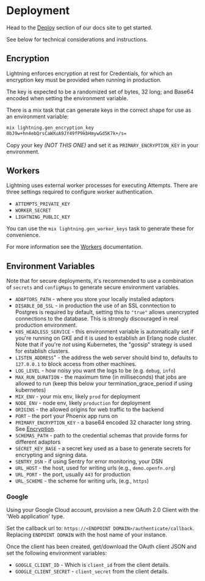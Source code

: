 # Deployment

Head to the [Deploy](https://docs.openfn.org/documentation/deploy/options)
section of our docs site to get started.

See below for technical considerations and instructions.

## Encryption

Lightning enforces encryption at rest for Credentials, for which an encryption
key must be provided when running in production.

The key is expected to be a randomized set of bytes, 32 long; and Base64 encoded
when setting the environment variable.

There is a mix task that can generate keys in the correct shape for use as an
environment variable:

```sh
mix lightning.gen_encryption_key
0bJ9w+hn4ebQrsCaWXuA9JY49fP9kbHmywGd5K7k+/s=
```

Copy your key _(NOT THIS ONE)_ and set it as `PRIMARY_ENCRYPTION_KEY` in your
environment.

## Workers

Lightning uses external worker processes for executing Attempts. There are three
settings required to configure worker authentication.

- `ATTEMPTS_PRIVATE_KEY`
- `WORKER_SECRET`
- `LIGHTNING_PUBLIC_KEY`

You can use the `mix lightning.gen_worker_keys` task to generate these for
convenience.

For more information see the [Workers](WORKERS.md) documentation.

## Environment Variables

Note that for secure deployments, it's recommended to use a combination of
`secrets` and `configMaps` to generate secure environment variables.

- `ADAPTORS_PATH` - where you store your locally installed adaptors
- `DISABLE_DB_SSL` - in production the use of an SSL conntection to Postgres is
  required by default, setting this to `"true"` allows unencrypted connections
  to the database. This is strongly discouraged in real production environment.
- `K8S_HEADLESS_SERVICE` - this environment variable is automatically set if
  you're running on GKE and it is used to establish an Erlang node cluster. Note
  that if you're _not_ using Kubernetes, the "gossip" strategy is used for
  establish clusters.
- `LISTEN_ADDRESS`" - the address the web server should bind to, defaults to
  `127.0.0.1` to block access from other machines.
- `LOG_LEVEL` - how noisy you want the logs to be (e.g. `debug`, `info`)
- `MAX_RUN_DURATION` - the maximum time (in milliseconds) that jobs are allowed
  to run (keep this below your termination_grace_period if using kubernetes)
- `MIX_ENV` - your mix env, likely `prod` for deployment
- `NODE_ENV` - node env, likely `production` for deployment
- `ORIGINS` - the allowed origins for web traffic to the backend
- `PORT` - the port your Phoenix app runs on
- `PRIMARY_ENCRYPTION_KEY` - a base64 encoded 32 character long string. See
  [Encryption](#encryption).
- `SCHEMAS_PATH` - path to the credential schemas that provide forms for
  different adaptors
- `SECRET_KEY_BASE` - a secret key used as a base to generate secrets for
  encrypting and signing data.
- `SENTRY_DSN` - if using Sentry for error monitoring, your DSN
- `URL_HOST` - the host, used for writing urls (e.g., `demo.openfn.org`)
- `URL_PORT` - the port, usually `443` for production
- `URL_SCHEME` - the scheme for writing urls, (e.g., `https`)

### Google

Using your Google Cloud account, provision a new OAuth 2.0 Client with the 'Web
application' type.

Set the callback url to: `https://<ENDPOINT DOMAIN>/authenticate/callback`.
Replacing `ENDPOINT DOMAIN` with the host name of your instance.

Once the client has been created, get/download the OAuth client JSON and set the
following environment variables:

- `GOOGLE_CLIENT_ID` - Which is `client_id` from the client details.
- `GOOGLE_CLIENT_SECRET` - `client_secret` from the client details.

